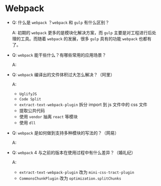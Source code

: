 # Webpack

- Q: 什么是 `webpack` ？`webpack` 和 `gulp` 有什么区别？

  A:
  初期的 `webpack` 更多的是模块化解决方案，而 `gulp` 主要是对工程进行后处理的工具。而随着 `webpack` 的发展，很多 `gulp` 具有的功能 `webpack` 也都有了。

- Q: `webpack` 能干些什么？有哪些常用的应用场景？

  A:

- Q: `webpack` 编译出的文件体积过大怎么解决？（阿里）

  A:
  - `UglifyJS`
  - `Code Split`
  - `extract-text-webpack-plugin` 拆分 import 到 js 文件中的 css 文件
  - 提取公共代码
  - 使用 `vendor` 抽离 `react` 等模块
  - 使用 `dll`

- Q: `webpack` 是如何做到支持多种模块的写法的？（网易）

  A:

- Q: `webpack` 4 与之前的版本在使用过程中有什么差异？（婚礼纪）

  A:
  - `extract-text-webpack-plugin` 改为 `mini-css-tract-plugin`
  - `CommonsChunkPlugin` 改为 `optimization.splitChunks`